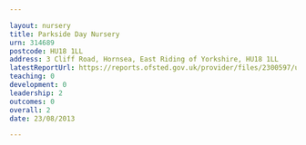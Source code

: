 ```yaml
---

layout: nursery
title: Parkside Day Nursery
urn: 314689
postcode: HU18 1LL
address: 3 Cliff Road, Hornsea, East Riding of Yorkshire, HU18 1LL
latestReportUrl: https://reports.ofsted.gov.uk/provider/files/2300597/urn/314689.pdf
teaching: 0
development: 0
leadership: 2
outcomes: 0
overall: 2
date: 23/08/2013

---
```

